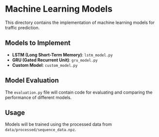 # Machine Learning Models

This directory contains the implementation of machine learning models for traffic prediction.

## Models to Implement

- **LSTM (Long Short-Term Memory)**: `lstm_model.py`
- **GRU (Gated Recurrent Unit)**: `gru_model.py`
- **Custom Model**: `custom_model.py`

## Model Evaluation

The `evaluation.py` file will contain code for evaluating and comparing the performance of different models.

## Usage

Models will be trained using the processed data from `data/processed/sequence_data.npz`.
